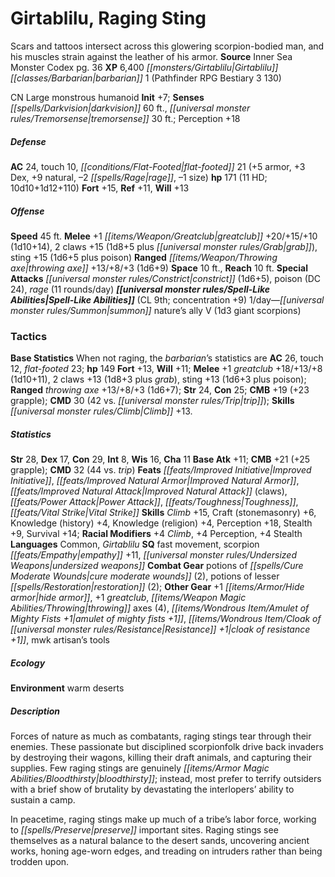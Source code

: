 ﻿---
cssclass: [monsters]
title1: Girtablilu, Raging Sting
desc_short: Scars and tattoos intersect across this glowering scorpion-bodied man,
  and his muscles strain against the leather of his armor.
title2: Raging Sting
CR: 9
sources:
- name: Inner Sea Monster Codex
  page: 36
  link: http://paizo.com/products/btpy9elc?Pathfinder-Campaign-Setting-Inner-Sea-Monster-Codex
XP: 6400
race: Girtablilu
classes:
- barbarian 1 (Pathfinder RPG Bestiary 3 130)
alignment: CN
size: Large
type: monstrous humanoid
initiative:
  bonus: 7
senses:
  darkvision: 60
  tremorsense: 30
AC:
  AC: 24
  touch: 10
  flat_footed: 21
  components:
    armor: 5
    dex: 3
    natural: 9
    rage: -2
    size: -1
HP:
  HP: 171
  long: 10d10+1d12+110
  HD: 11
saves:
  fort: 15
  ref: 11
  will: 13
speeds:
  base: 45
attacks:
  melee:
  - - text: +1 greatclub +20/+15/+10 (1d10+14)
      entries:
      - - damage: 1d10+14
      attack: +1 greatclub
      bonus:
      - 20
      - 15
      - 10
    - text: 2 claws +15 (1d8+5 plus grab)
      entries:
      - - damage: 1d8+5
        - effect: grab
      count: 2
      attack: claws
      bonus:
      - 15
    - text: sting +15 (1d6+5 plus poison)
      entries:
      - - damage: 1d6+5
        - effect: poison
      attack: sting
      bonus:
      - 15
  ranged:
  - - text: throwing axe +13/+8/+3 (1d6+9)
      entries:
      - - damage: 1d6+9
      attack: throwing axe
      bonus:
      - 13
      - 8
      - 3
  special:
  - constrict (1d6+5)
  - poison (DC 24)
  - rage (11 rounds/day)
space: 10
reach: 10
spell_like_abilities:
  entries:
  - name: summon nature's ally V
    source: default
    freq: 1/day
    other: 1d3 giant scorpions
  sources:
  - name: default
    CL: 9
    concentration: 9
tactics:
  Base Statistics: When not raging, the barbarian's statistics are AC 26, touch 12,
    flat-footed 23; hp 149 Fort +13, Will +11; Melee +1 greatclub +18/+13/+8 (1d10+11),
    2 claws +13 (1d8+3 plus grab), sting +13 (1d6+3 plus poison); Ranged throwing
    axe +13/+8/+3 (1d6+7); Str 24, Con 25; CMB +19 (+23 grapple); CMD 30 (42 vs. trip);
    Skills Climb +13.
ability_scores:
  STR: 28
  DEX: 17
  CON: 29
  INT: 8
  WIS: 16
  CHA: 11
BAB: 11
CMB: 21
CMB_other: +25 grapple
CMD: 32
CMD_other: 44 vs. trip
feats:
- name: Improved Initiative
- name: Improved Natural Armor
- name: Improved Natural Attack (claws)
- name: Power Attack
- name: Toughness
- name: Vital Strike
skills:
  Climb: 15
  Craft (stonemasonry): 6
  Knowledge (history): 4
  Knowledge (religion): 4
  Perception: 18
  Stealth: 9
  Survival: 14
  _racial_mods:
    Climb:
      _: 4
    Perception:
      _: 4
    Stealth:
      _: 4
languages:
- Common
- Girtablilu
special_qualities:
- fast movement
- scorpion empathy +11
- undersized weapons
gear:
  combat:
  - potions of cure moderate wounds (2)
  - potions of lesser restoration (2)
  other:
  - +1 hide armor
  - +1 greatclub
  - throwing axes (4)
  - amulet of mighty fists +1
  - cloak of resistance +1
  - mwk artisan's tools
ecology:
  environment: warm deserts
desc_long: |-
  Forces of nature as much as combatants, raging stings tear through their enemies. These passionate but disciplined scorpionfolk drive back invaders by destroying their wagons, killing their draft animals, and capturing their supplies. Few raging stings are genuinely bloodthirsty; instead, most prefer to terrify outsiders with a brief show of brutality by devastating the interlopers' ability to sustain a camp.

  In peacetime, raging stings make up much of a tribe's labor force, working to preserve important sites. Raging stings see themselves as a natural balance to the desert sands, uncovering ancient works, honing age-worn edges, and treading on intruders rather than being trodden upon.

---

# Girtablilu, Raging Sting
Scars and tattoos intersect across this glowering scorpion-bodied man, and his muscles strain against the leather of his armor.
**Source** Inner Sea Monster Codex pg. 36
**XP** 6,400
_[[monsters/Girtablilu|Girtablilu]]_ _[[classes/Barbarian|barbarian]]_ 1 (Pathfinder RPG Bestiary 3 130)

CN Large monstrous humanoid
**Init** +7; **Senses** _[[spells/Darkvision|darkvision]]_ 60 ft., _[[universal monster rules/Tremorsense|tremorsense]]_ 30 ft.; Perception +18

##### Defense

**AC** 24, touch 10, _[[conditions/Flat-Footed|flat-footed]]_ 21 (+5 armor, +3 Dex, +9 natural, –2 _[[spells/Rage|rage]]_, –1 size)
**hp** 171 (11 HD; 10d10+1d12+110)
**Fort** +15, **Ref** +11, **Will** +13

##### Offense
**Speed** 45 ft.
**Melee** +1 _[[items/Weapon/Greatclub|greatclub]]_ +20/+15/+10 (1d10+14), 2 claws +15 (1d8+5 plus _[[universal monster rules/Grab|grab]]_), sting +15 (1d6+5 plus poison)
**Ranged** _[[items/Weapon/Throwing axe|throwing axe]]_ +13/+8/+3 (1d6+9)
**Space** 10 ft., **Reach** 10 ft.
**Special Attacks** _[[universal monster rules/Constrict|constrict]]_ (1d6+5), poison (DC 24), _rage_ (11 rounds/day)
**_[[universal monster rules/Spell-Like Abilities|Spell-Like Abilities]]_** (CL 9th; concentration +9)
1/day—_[[universal monster rules/Summon|summon]]_ nature’s ally V (1d3 giant scorpions)

### Tactics

**Base Statistics** When not raging, the _barbarian_’s statistics are **AC** 26, touch 12, _flat-footed_ 23; **hp** 149 **Fort** +13, **Will** +11; **Melee** +1 _greatclub_ +18/+13/+8 (1d10+11), 2 claws +13 (1d8+3 plus _grab_), sting +13 (1d6+3 plus poison); **Ranged** _throwing axe_ +13/+8/+3 (1d6+7); **Str** 24, **Con** 25; **CMB** +19 (+23 grapple); **CMD** 30 (42 vs. _[[universal monster rules/Trip|trip]]_); **Skills** _[[universal monster rules/Climb|Climb]]_ +13.

##### Statistics
**Str** 28, **Dex** 17, **Con** 29, **Int** 8, **Wis** 16, **Cha** 11
**Base Atk** +11; **CMB** +21 (+25 grapple); **CMD** 32 (44 vs. _trip_)
**Feats** _[[feats/Improved Initiative|Improved Initiative]]_, _[[feats/Improved Natural Armor|Improved Natural Armor]]_, _[[feats/Improved Natural Attack|Improved Natural Attack]]_ (claws), _[[feats/Power Attack|Power Attack]]_, _[[feats/Toughness|Toughness]]_, _[[feats/Vital Strike|Vital Strike]]_
**Skills** _Climb_ +15, Craft (stonemasonry) +6, Knowledge (history) +4, Knowledge (religion) +4, Perception +18, Stealth +9, Survival +14; **Racial Modifiers** +4 _Climb_, +4 Perception, +4 Stealth
**Languages** Common, _Girtablilu_
**SQ** fast movement, scorpion _[[feats/Empathy|empathy]]_ +11, _[[universal monster rules/Undersized Weapons|undersized weapons]]_
**Combat Gear** potions of _[[spells/Cure Moderate Wounds|cure moderate wounds]]_ (2), potions of lesser _[[spells/Restoration|restoration]]_ (2); **Other Gear** +1 _[[items/Armor/Hide armor|hide armor]]_, +1 _greatclub_, _[[items/Weapon Magic Abilities/Throwing|throwing]]_ axes (4), _[[items/Wondrous Item/Amulet of Mighty Fists +1|amulet of mighty fists +1]]_, _[[items/Wondrous Item/Cloak of _[[universal monster rules/Resistance|Resistance]]_ +1|cloak of _resistance_ +1]]_, mwk artisan’s tools

##### Ecology

**Environment** warm deserts

##### Description

Forces of nature as much as combatants, raging stings tear through their enemies. These passionate but disciplined scorpionfolk drive back invaders by destroying their wagons, killing their draft animals, and capturing their supplies. Few raging stings are genuinely _[[items/Armor Magic Abilities/Bloodthirsty|bloodthirsty]]_; instead, most prefer to terrify outsiders with a brief show of brutality by devastating the interlopers’ ability to sustain a camp.

In peacetime, raging stings make up much of a tribe’s labor force, working to _[[spells/Preserve|preserve]]_ important sites. Raging stings see themselves as a natural balance to the desert sands, uncovering ancient works, honing age-worn edges, and treading on intruders rather than being trodden upon.